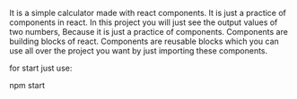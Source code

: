 It is a simple calculator made with react components. It is just a practice of components in react.
In this project you will just see the output values of two numbers, Because it is just a practice of components.
Components are building blocks of react. Components are reusable blocks which you can use all over the project you want by just importing these components.

for start just use:

npm start